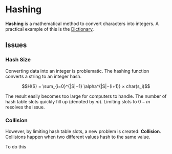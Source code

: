 # Hashing

**Hashing** is a mathematical method to convert characters into integers. A practical example of this is the [Dictionary](dictionary.md).

## Issues

### Hash Size
Converting data into an integer is problematic. The hashing function converts a string to an integer hash.

$$H(S) =
\sum_{i=0}^{|S|−1}
\alpha^{|S|−(i+1)} × char(s_i)$$

The result easily becomes too large for computers to handle. The number of hash table slots quickly fill up (denoted by $m$). Limiting slots to $0-m$ resolves the issue.

### Collision
However, by limiting hash table slots, a new problem is created: **Collision**. Collisions happen when two different values hash to the same value. 

To do this